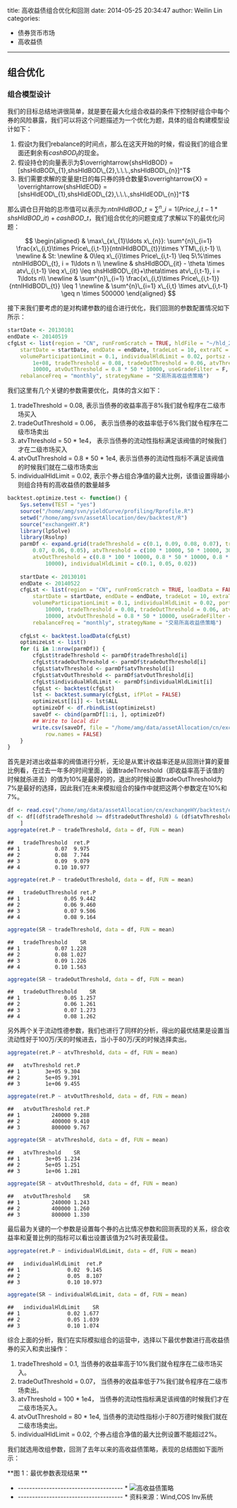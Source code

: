 title: 高收益债组合优化和回测
date: 2014-05-25 20:34:47 
author: Weilin Lin
categories:
- 债券货币市场
- 高收益债
---




##  组合优化
### 组合模型设计
我们的目标总结地讲很简单，就是要在最大化组合收益的条件下控制好组合中每个券的风险暴露，我们可以将这个问题描述为一个优化为题，具体的组合构建模型设计如下：
 1.  假设t为我们rebalance的时间点，那么在这天开始的时候，假设我们的组合里面还剩余有$cashBOD_{t}$的现金。
 2.  假设持仓的向量表示为$\overrightarrow{shsHldBOD} = [shsHldBOD\_{1},shsHldBOD\_{2},\.\.\.,shsHldBOD\_{n}]^T$
 3.  我们需要求解的变量是t日的每只券的持仓数量$\overrightarrow{X} = \overrightarrow{shsHldEOD} = [shsHldEOD\_{1},shsHldEOD\_{2},\.\.\.,shsHldEOD\_{n}]^T$

那么调仓日开始的总市值可以表示为:$ntnlHldBOD\_{t} = \sum^{n}\_{i=1} (Price\_{i,t-1} * shsHldBOD\_{it}) + cashBOD\_{t}$，我们组合优化的问题变成了求解以下的最优化问题：

$$
\begin{aligned}
 & \max\_{x\_{1}\ldots x\_{n}}:  \sum^{n}\_{i=1} \frac{x\_{i,t}\times Price\_{i,t-1}}{ntnlHldBOD\_{t}}\times YTM\_{i,t-1} \\
 \newline & St: 
 \newline & 0\leq x\_{i}\times Price\_{i,t-1} \leq 5\%\times ntnlHldBOD\_{t}, i = 1\ldots n \\
 \newline & shsHldBOD\_{it} - \theta \times atv\_{i,t-1} \leq x\_{it} \leq shsHldBOD\_{it}+\theta\times atv\_{i,t-1}, i = 1\ldots n\\
 \newline & \sum^{n}\_{i=1} \frac{x\_{i,t}\times Price\_{i,t-1}}{ntnlHldBOD\_{t}} \leq 1
 \newline & \sum^{n}\_{i=1} x\_{i,t} \times atv\_{i,t-1} \geq n \times 500000
\end{aligned}
$$

接下来我们要考虑的是对构建参数的组合进行优化，我们回测的参数配置情况如下所示：


```r
startDate <- 20130101
endDate <- 20140519
cfgLst <- list(region = "CN", runFromScratch = TRUE, hldFile = "~/hld_20140514.csv", 
    startDate = startDate, endDate = endDate, tradeLot = 10, extraTC = 1/10000, 
    volumeParticipationLimit = 0.1, individualHldLimit = 0.02, portsz = 5 * 
        1e+08, tradeThreshold = 0.08, tradeOutThreshold = 0.06, atvThreshold = 50 * 
        10000, atvOutThreshold = 0.8 * 50 * 10000, useGradeFilter = F, dataOutDir = "~/temp/backtestETF/exchangeHY", 
    rebalanceFreq = "monthly", strategyName = "交易所高收益债策略")
```



我们这里有几个关键的参数需要优化，具体的含义如下：

1. tradeThreshold = 0.08,            表示当债券的收益率高于8%我们就令程序在二级市场买入
2. tradeOutThreshold = 0.06，        表示当债券的收益率低于6%我们就令程序在二级市场卖出
3. atvThreshold = 50 * 1e4，         表示当债券的流动性指标满足该阀值的时候我们才在二级市场买入
4. atvOutThreshold = 0.8 \* 50 \* 1e4, 表示当债券的流动性指标不满足该阀值的时候我们就在二级市场卖出
5. individualHldLimit = 0.02,        表示个券占组合净值的最大比例，该值设置得越小则组合持有的高收益债的数量越多




```r
backtest.optimize.test <- function() {
    Sys.setenv(TEST = "yes")
    source("/home/amg/svn/yieldCurve/profiling/Rprofile.R")
    setwd("/home/amg/svn/assetAllocation/dev/backtest/R")
    source("exchangeHY.R")
    library(lpSolve)
    library(Rsolnp)
    parmDf <- expand.grid(tradeThreshold = c(0.1, 0.09, 0.08, 0.07), tradeOutThreshold = c(0.08, 
        0.07, 0.06, 0.05), atvThreshold = c(100 * 10000, 50 * 10000, 30 * 10000), 
        atvOutThreshold = c(0.8 * 100 * 10000, 0.8 * 50 * 10000, 0.8 * 30 * 
            10000), individualHldLimit = c(0.1, 0.05, 0.02))
    
    startDate <- 20130101
    endDate <- 20140522
    cfgLst <- list(region = "CN", runFromScratch = TRUE, loadData = FALSE, hldFile = "~/hld_20140514.csv", 
        startDate = startDate, endDate = endDate, tradeLot = 10, extraTC = 1/10000, 
        volumeParticipationLimit = 0.1, individualHldLimit = 0.02, portsz = 50 * 
            10000, tradeThreshold = 0.08, tradeOutThreshold = 0.06, atvThreshold = 50 * 
            10000, atvOutThreshold = 0.8 * 50 * 10000, useGradeFilter = F, dataOutDir = "~/temp/backtestETF/exchangeHY", 
        rebalanceFreq = "monthly", strategyName = "交易所高收益债策略")
    
    cfgLst <- backtest.loadData(cfgLst)
    optimizeLst <- list()
    for (i in 1:nrow(parmDf)) {
        cfgLst$tradeThreshold <- parmDf$tradeThreshold[i]
        cfgLst$tradeOutThreshold <- parmDf$tradeOutThreshold[i]
        cfgLst$atvThreshold <- parmDf$atvThreshold[i]
        cfgLst$atvOutThreshold <- parmDf$atvOutThreshold[i]
        cfgLst$individualHldLimit <- parmDf$individualHldLimit[i]
        cfgLst <- backtest(cfgLst)
        lst <- backtest.summary(cfgLst, ifPlot = FALSE)
        optimizeLst[[i]] <- lst$ALL
        optimizeDf <- df.rbindList(optimizeLst)
        saveDf <- cbind(parmDf[1:i, ], optimizeDf)
        ## Write to local dir
        write.csv(saveDf, file = "/home/amg/data/assetAllocation/cn/exchangeHY/backtest/exchangeHY_backtest_parmDf.csv", 
            row.names = FALSE)
    }
}
```



首先是对进出收益率的阀值进行分析，无论是从累计收益率还是从回测计算的夏普比例看，在过去一年多的时间里面，设置tradeThreshold（即收益率高于该值的时候就杀进去）的值为10%是最好的的，退出的时候设置tradeOutThreshold为7%是最好的选择，因此我们在未来模拟组合的操作中就把这两个参数定在10%和7%。


```r
df <- read.csv("/home/amg/data/assetAllocation/cn/exchangeHY/backtest/exchangeHY_backtest_parmDf.csv")
df <- df[(df$tradeThreshold >= df$tradeOutThreshold) & (df$atvThreshold >= df$atvOutThreshold), 
    ]
aggregate(ret.P ~ tradeThreshold, data = df, FUN = mean)
```

```
##   tradeThreshold  ret.P
## 1           0.07  9.975
## 2           0.08  7.744
## 3           0.09  9.079
## 4           0.10 10.977
```

```r
aggregate(ret.P ~ tradeOutThreshold, data = df, FUN = mean)
```

```
##   tradeOutThreshold ret.P
## 1              0.05 9.442
## 2              0.06 9.460
## 3              0.07 9.506
## 4              0.08 9.164
```

```r
aggregate(SR ~ tradeThreshold, data = df, FUN = mean)
```

```
##   tradeThreshold    SR
## 1           0.07 1.228
## 2           0.08 1.027
## 3           0.09 1.226
## 4           0.10 1.563
```

```r
aggregate(SR ~ tradeOutThreshold, data = df, FUN = mean)
```

```
##   tradeOutThreshold    SR
## 1              0.05 1.257
## 2              0.06 1.261
## 3              0.07 1.273
## 4              0.08 1.262
```


另外两个关于流动性德参数，我们也进行了同样的分析，得出的最优结果是设置当流动性好于100万/天的时候进去，当小于80万/天的时候选择卖出。


```r
aggregate(ret.P ~ atvThreshold, data = df, FUN = mean)
```

```
##   atvThreshold ret.P
## 1        3e+05 9.304
## 2        5e+05 9.391
## 3        1e+06 9.455
```

```r
aggregate(ret.P ~ atvOutThreshold, data = df, FUN = mean)
```

```
##   atvOutThreshold ret.P
## 1          240000 9.288
## 2          400000 9.410
## 3          800000 9.767
```

```r
aggregate(SR ~ atvThreshold, data = df, FUN = mean)
```

```
##   atvThreshold    SR
## 1        3e+05 1.234
## 2        5e+05 1.251
## 3        1e+06 1.281
```

```r
aggregate(SR ~ atvOutThreshold, data = df, FUN = mean)
```

```
##   atvOutThreshold    SR
## 1          240000 1.243
## 2          400000 1.260
## 3          800000 1.330
```



最后最为关键的一个参数是设置每个券的占比情况参数和回测表现的关系，综合收益率和夏普比例的指标可以看出设置该值为2%时表现最佳。


```r
aggregate(ret.P ~ individualHldLimit, data = df, FUN = mean)
```

```
##   individualHldLimit  ret.P
## 1               0.02  9.145
## 2               0.05  8.107
## 3               0.10 10.973
```

```r
aggregate(SR ~ individualHldLimit, data = df, FUN = mean)
```

```
##   individualHldLimit    SR
## 1               0.02 1.677
## 2               0.05 1.039
## 3               0.10 1.074
```



综合上面的分析，我们在实际模拟组合的运营中，选择以下最优参数进行高收益债券的买入和卖出操作：

1. tradeThreshold = 0.1,             当债券的收益率高于10%我们就令程序在二级市场买入。
2. tradeOutThreshold = 0.07，        当债券的收益率低于7%我们就令程序在二级市场卖出。
3. atvThreshold = 100 * 1e4，        当债券的流动性指标满足该阀值的时候我们才在二级市场买入。
4. atvOutThreshold = 80 * 1e4,       当债券的流动性指标小于80万德时候我们就在二级市场卖出。
5. individualHldLimit = 0.02,        个券占组合净值的最大比例设置不能超过2%。

我们就选用改组参数，回测了去年以来的高收益债策略，表现的总结图如下面所示：




**图 1：最优参数表现结果 ** 
* ------------------------------------- *
![高收益债策略](/images/回测最优参数结果.png)
* ------------------------------------- *
资料来源：Wind,COS Inv系统













